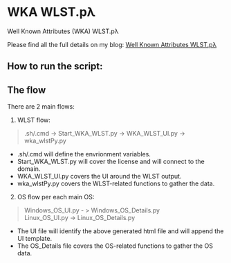 # WKA WLST.pλ
Well Known Attributes (WKA) WLST.pλ

Please find all the full details on my blog: [Well Known Attributes WLST.pλ ](http://leonardsoa.blogspot.com/2020/04/well-known-attributes-wlstp.html)

## How to run the script: 
## The flow 

There are 2 main flows:

1. WLST flow:

> .sh/.cmd -> Start_WKA_WLST.py -> WKA_WLST_UI.py -> wka_wlstPy.py

* .sh/.cmd will define the envrionment variables. 
* Start_WKA_WLST.py will cover the license and will connect to the domain. 
* WKA_WLST_UI.py  covers the UI around the WLST output. 
* wka_wlstPy.py covers the WLST-related functions to gather the data. 

2. OS flow per each main OS: 

> Windows_OS_UI.py - > Windows_OS_Details.py  
> Linux_OS_UI.py -> Linux_OS_Details.py

* The UI file will identify the above generated html file and will append the UI template. 
* The OS_Details file covers the OS-related functions to gather the OS data. 
